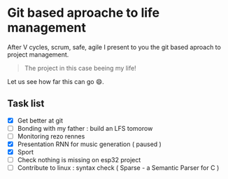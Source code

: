 # Git based aproache to life management

After V cycles, scrum, safe, agile I present to you the git based aproach to project 
management. 

> The project in this case beeing my life!

Let us see how far this can go :smile:.

## Task list

- [x] Get better at git  
- [ ] Bonding with my father : build an LFS tomorow
- [ ] Monitoring rezo rennes
- [x] Presentation RNN for music generation ( paused ) 
- [x] Sport
- [ ] Check nothing is missing on esp32 project
- [ ] Contribute to linux : syntax check ( Sparse - a Semantic Parser for C ) 
